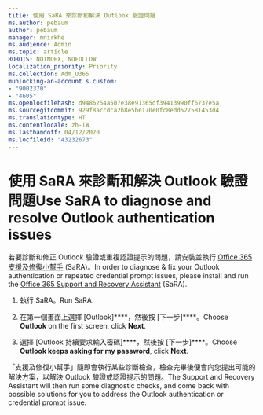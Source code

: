 ```yaml
---
title: 使用 SaRA 來診斷和解決 Outlook 驗證問題
ms.author: pebaum
author: pebaum
manager: mnirkhe
ms.audience: Admin
ms.topic: article
ROBOTS: NOINDEX, NOFOLLOW
localization_priority: Priority
ms.collection: Adm_O365
munlocking-an-account s.custom:
- "9002370"
- "4605"
ms.openlocfilehash: d9486254a507e38e91365df39413990ff6737e5a
ms.sourcegitcommit: 929f8accdca2b8e5be170e0fc8edd527581453d4
ms.translationtype: HT
ms.contentlocale: zh-TW
ms.lasthandoff: 04/12/2020
ms.locfileid: "43232673"
---
```

# <a name="use-sara-to-diagnose-and-resolve-outlook-authentication-issues"></a><span data-ttu-id="d71f5-102">使用 SaRA 來診斷和解決 Outlook 驗證問題</span><span class="sxs-lookup"><span data-stu-id="d71f5-102">Use SaRA to diagnose and resolve Outlook authentication issues</span></span>

<span data-ttu-id="d71f5-103">若要診斷和修正 Outlook 驗證或重複認證提示的問題，請安裝並執行 [Office 365 支援及修復小幫手](https://diagnostics.office.com/#/) (SaRA)。</span><span class="sxs-lookup"><span data-stu-id="d71f5-103">In order to diagnose & fix your Outlook authentication or repeated credential prompt issues, please install and run the [Office 365 Support and Recovery Assistant](https://diagnostics.office.com/#/) (SaRA).</span></span>

1. <span data-ttu-id="d71f5-104">執行 SaRA。</span><span class="sxs-lookup"><span data-stu-id="d71f5-104">Run SaRA.</span></span>

2. <span data-ttu-id="d71f5-105">在第一個畫面上選擇 [Outlook]\*\*\*\*，然後按 [下一步]\*\*\*\*。</span><span class="sxs-lookup"><span data-stu-id="d71f5-105">Choose **Outlook** on the first screen, click **Next**.</span></span>

3. <span data-ttu-id="d71f5-106">選擇 [Outlook 持續要求輸入密碼]\*\*\*\*，然後按 [下一步]\*\*\*\*。</span><span class="sxs-lookup"><span data-stu-id="d71f5-106">Choose **Outlook keeps asking for my password**, click **Next**.</span></span>

<span data-ttu-id="d71f5-107">「支援及修復小幫手」隨即會執行某些診斷檢查，檢查完畢後便會向您提出可能的解決方案，以解決 Outlook 驗證或認證提示的問題。</span><span class="sxs-lookup"><span data-stu-id="d71f5-107">The Support and Recovery Assistant will then run some diagnostic checks, and come back with possible solutions for you to address the Outlook authentication or credential prompt issue.</span></span>
